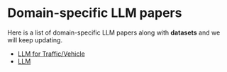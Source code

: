 # Domain-specific LLM papers

Here is a list of domain-specific LLM papers along with **datasets** and we will keep updating.

- [LLM for Traffic/Vehicle](https://github.com/VV123/LLM-papers/blob/main/LLM4Traffic.md) 
- [LLM](https://github.com/VV123/LLM-papers/blob/main/LLM_all.md) 
